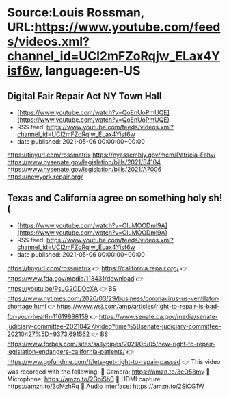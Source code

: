 # Source:Louis Rossman, URL:https://www.youtube.com/feeds/videos.xml?channel_id=UCl2mFZoRqjw_ELax4Yisf6w, language:en-US

## Digital Fair Repair Act NY Town Hall
 - [https://www.youtube.com/watch?v=QoEnUoPmUQE](https://www.youtube.com/watch?v=QoEnUoPmUQE)
 - RSS feed: https://www.youtube.com/feeds/videos.xml?channel_id=UCl2mFZoRqjw_ELax4Yisf6w
 - date published: 2021-05-06 00:00:00+00:00

https://tinyurl.com/rossmatrix
https://nyassembly.gov/mem/Patricia-Fahy/
https://www.nysenate.gov/legislation/bills/2021/S4104
https://www.nysenate.gov/legislation/bills/2021/A7006
https://newyork.repair.org/

## Texas and California agree on something holy sh!(
 - [https://www.youtube.com/watch?v=OluMOODml9A](https://www.youtube.com/watch?v=OluMOODml9A)
 - RSS feed: https://www.youtube.com/feeds/videos.xml?channel_id=UCl2mFZoRqjw_ELax4Yisf6w
 - date published: 2021-05-06 00:00:00+00:00

https://tinyurl.com/rossmatrix
👉 https://california.repair.org/
👉 https://www.fda.gov/media/113431/download
👉 https://youtu.be/PsJG2ODOcXA
👉 BS https://www.nytimes.com/2020/03/29/business/coronavirus-us-ventilator-shortage.html
👉 https://www.wsj.com/amp/articles/right-to-repair-is-bad-for-your-health-11619986159
👉 https://www.senate.ca.gov/media/senate-judiciary-committee-20210427/video?time%5Bsenate-judiciary-committee-20210427%5D=9373.691562
👉 BS https://www.forbes.com/sites/sallypipes/2021/05/05/new-right-to-repair-legislation-endangers-california-patients/
👉 https://www.gofundme.com/f/lets-get-right-to-repair-passed
👉 This video was recorded with the following:
🔵 Camera: https://amzn.to/3eO58my
🔵 Microphone: https://amzn.to/2GoiSb0
🔵 HDMI capture: https://amzn.to/3cMzhRq
🔵 Audio interface: https://amzn.to/2SiCG1W

